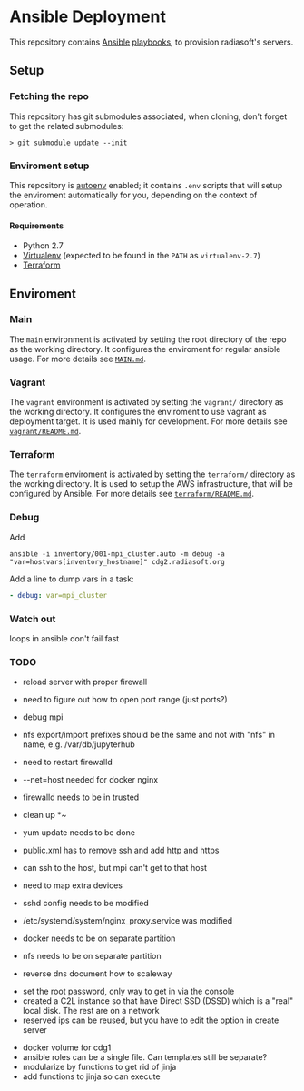 # Ansible Deployment

This repository contains [Ansible](https://www.ansible.com) [playbooks](http://docs.ansible.com/ansible/playbooks.html), to provision radiasoft's servers.

## Setup

### Fetching the repo

This repository has git submodules associated, when cloning, don't forget to get the related submodules:

    > git submodule update --init

### Enviroment setup

This repository is [autoenv](https://github.com/kennethreitz/autoenv) enabled; it contains `.env` scripts that will setup the enviroment automatically for you, depending on the context of operation.

#### Requirements

* Python 2.7
* [Virtualenv](https://virtualenv.pypa.io/en/stable/) (expected to be found in the `PATH` as `virtualenv-2.7`)
* [Terraform](https://terraform.io)

## Enviroment

### Main
The `main` environment is activated by setting the root directory of the repo as the working directory. It configures the enviroment for regular ansible usage. For more details see [`MAIN.md`](MAIN.md).

### Vagrant
The `vagrant` environment is activated by setting the `vagrant/` directory as the working directory. It configures the enviroment to use vagrant as deployment target. It is used mainly for development. For more details see [`vagrant/README.md`](vagrant/README.md).

### Terraform

The `terraform` enviroment is activated by setting the `terraform/` directory as the working directory. It is used to setup the AWS infrastructure, that will be configured by Ansible. For more details see [`terraform/README.md`](terraform/README.md).


### Debug

Add

```
ansible -i inventory/001-mpi_cluster.auto -m debug -a "var=hostvars[inventory_hostname]" cdg2.radiasoft.org
```

Add a line to dump vars in a task:

```yaml
- debug: var=mpi_cluster
```

### Watch out

loops in ansible don't
fail fast


### TODO

* reload server with proper firewall
* need to figure out how to open port range (just ports?)

* debug mpi
* nfs export/import prefixes should be the same and not with "nfs" in name, e.g.
  /var/db/jupyterhub
* need to restart firewalld
* --net=host needed for docker nginx
* firewalld needs to be in trusted
* clean up *~
* yum update needs to be done
* public.xml has to remove ssh and add http and https
* can ssh to the host, but mpi can't get to that host
* need to map  extra devices
* sshd config needs to be modified
* /etc/systemd/system/nginx_proxy.service was modified
* docker needs to be on separate partition
* nfs needs to be on separate partition
* reverse dns document how to scaleway
 - set the root password, only way to get in via the console
 - created a C2L instance so that have Direct SSD (DSSD) which
 is a "real" local disk. The rest are on a network
 - reserved ips can be reused, but you have to edit the option in create server
* docker volume for cdg1
* ansible roles can be a single file. Can templates still be separate?
* modularize by functions to get rid of jinja
* add functions to jinja so can execute
